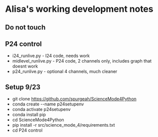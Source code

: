 # Alisa's working development notes
## Do not touch

## P24 control
- i24_runlive.py - I24 code, needs work
- midlevel_runlive.py - P24 code, 2 channels only, includes graph that doesnt work
- p24_runlive.py - optional 4 channels, much cleaner

## Setup 9/23
- git clone https://github.com/spurgeah/ScienceMode4Python
- conda create --name p24setupenv
- conda activate p24setupenv
- conda install pip
- cd ScienceMode4Python
- pip install -r src/science_mode_4/requirements.txt
- cd P24 control

